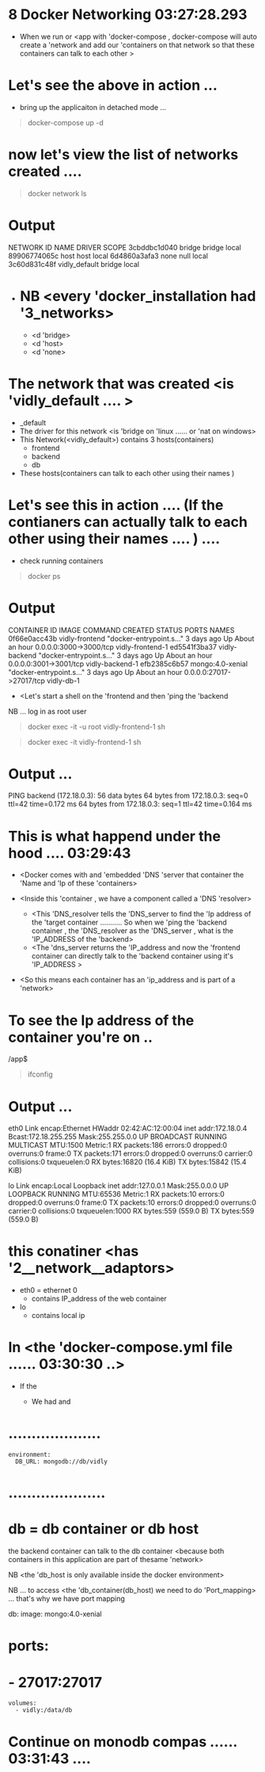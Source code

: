 # 8 Docker Networking   03:27:28.293

- When we run or <app with 'docker-compose , docker-compose will auto create a 'network and add our 'containers on that network so that these containers can talk to each other >

# Let's see the above in action ... 
- bring up the applicaiton in detached mode ... 

> docker-compose up -d 

# now let's view the list of networks created .... 

> docker network ls

# Output
NETWORK ID     NAME            DRIVER    SCOPE
3cbddbc1d040   bridge          bridge    local
89906774065c   host            host      local
6d4860a3afa3   none            null      local
3c60d831c48f   vidly_default   bridge    local

- #  NB <every 'docker_installation had '3_networks> 
    - <d 'bridge>
    - <d 'host>
    - <d 'none>

# The network that was created <is 'vidly_default .... >
- <projectname>_default
- The driver for this network <is 'bridge on 'linux ...... or 'nat on windows>
- This Network(<vidly_default>) contains 3 hosts(containers)
    - frontend 
    - backend 
    - db
- These hosts(containers can talk to each other using their names )




#  Let's see this in action .... (If the contianers can actually talk to each other using their names .... )   .... 

- check running containers 

> docker ps 

# Output 
CONTAINER ID   IMAGE              COMMAND                  CREATED      STATUS             PORTS                      NAMES
0f66e0acc43b   vidly-frontend     "docker-entrypoint.s…"   3 days ago   Up About an hour   0.0.0.0:3000->3000/tcp     vidly-frontend-1
ed5541f3ba37   vidly-backend      "docker-entrypoint.s…"   3 days ago   Up About an hour   0.0.0.0:3001->3001/tcp     vidly-backend-1
efb2385c6b57   mongo:4.0-xenial   "docker-entrypoint.s…"   3 days ago   Up About an hour   0.0.0.0:27017->27017/tcp   vidly-db-1

- <Let's start a shell on the 'frontend  and then 'ping the 'backend

NB ... log in as root user 
> docker exec -it -u root vidly-frontend-1 sh

> docker exec -it vidly-frontend-1 sh


# Output ... 
PING backend (172.18.0.3): 56 data bytes
64 bytes from 172.18.0.3: seq=0 ttl=42 time=0.172 ms
64 bytes from 172.18.0.3: seq=1 ttl=42 time=0.164 ms


# This is what happend under the hood .... 03:29:43   

- <Docker comes with and 'embedded 'DNS 'server that container the 'Name and  'Ip of these 'containers>
- <Inside this 'container , we have a component called a 'DNS 'resolver>
    - <This 'DNS_resolver tells the 'DNS_server to find the 'Ip address of the 'target container ...........                                      So when we 'ping the 'backend container , the 'DNS_resolver as the 'DNS_server , what is the 'IP_ADDRESS of the 'backend>
    - <The 'dns_server returns the 'IP_address and now the 'frontend container can directly talk to the 'backend container using it's 'IP_ADDRESS  >

- <So this means each container has an 'ip_address and is part of a 'network>


# To see the Ip address of the container you're on .. 

/app$ 
> ifconfig

#  Output ... 
eth0      Link encap:Ethernet  HWaddr 02:42:AC:12:00:04
          inet addr:172.18.0.4  Bcast:172.18.255.255  Mask:255.255.0.0
          UP BROADCAST RUNNING MULTICAST  MTU:1500  Metric:1
          RX packets:186 errors:0 dropped:0 overruns:0 frame:0
          TX packets:171 errors:0 dropped:0 overruns:0 carrier:0
          collisions:0 txqueuelen:0
          RX bytes:16820 (16.4 KiB)  TX bytes:15842 (15.4 KiB)

lo        Link encap:Local Loopback
          inet addr:127.0.0.1  Mask:255.0.0.0
          UP LOOPBACK RUNNING  MTU:65536  Metric:1
          RX packets:10 errors:0 dropped:0 overruns:0 frame:0
          TX packets:10 errors:0 dropped:0 overruns:0 carrier:0
          collisions:0 txqueuelen:1000
          RX bytes:559 (559.0 B)  TX bytes:559 (559.0 B)



# this conatiner <has '2__network__adaptors> 
- eth0   =   ethernet 0 
    - contains IP_address of the web container 
- lo   
    - contains local ip


# In <the 'docker-compose.yml file  ......    03:30:30      ..> 
 - If the <backend server> 
    - We had and <environment variable  that  contains a database connnection string >
# ....................
    environment: 
      DB_URL: mongodb://db/vidly
# .....................
# db = db container or db host 

the backend container can talk to the db container  <because both containers in this application are part of thesame 'network> 

NB <the 'db_host is only available inside the docker environment>

NB ... to access <the 'db_container(db_host) we need to do 'Port_mapping> ... that's why we have port mapping 

  db:
    image: mongo:4.0-xenial
#   ports:
#     - 27017:27017 
    volumes:
      - vidly:/data/db






# Continue on  monodb compas  ......   03:31:43  ....
























